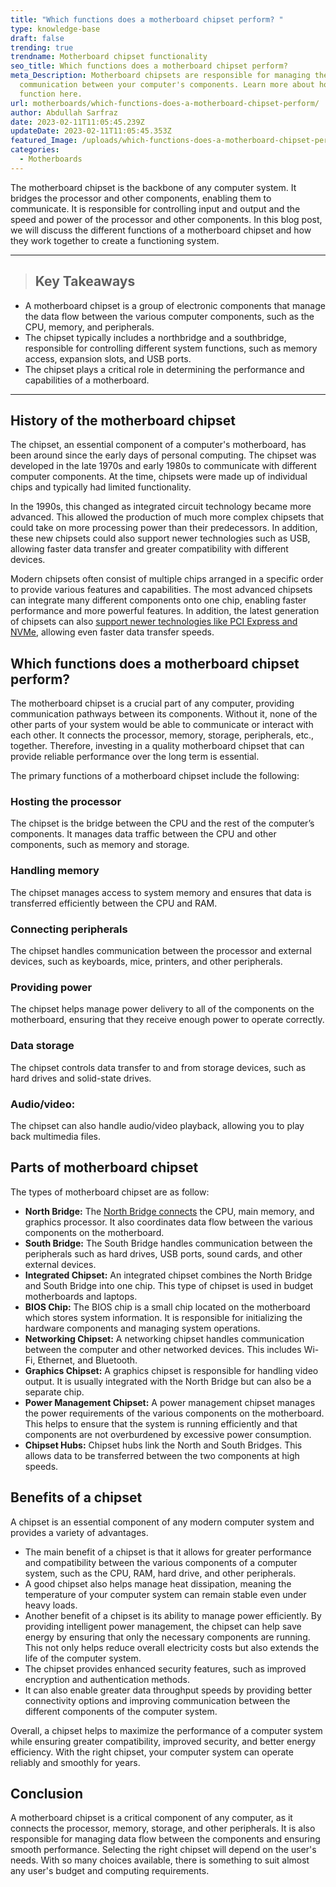 ```yaml
---
title: "Which functions does a motherboard chipset perform? "
type: knowledge-base
draft: false
trending: true
trendname: Motherboard chipset functionality
seo_title: Which functions does a motherboard chipset perform?
meta_Description: Motherboard chipsets are responsible for managing the
  communication between your computer's components. Learn more about how they
  function here.
url: motherboards/which-functions-does-a-motherboard-chipset-perform/
author: Abdullah Sarfraz
date: 2023-02-11T11:05:45.239Z
updateDate: 2023-02-11T11:05:45.353Z
featured_Image: /uploads/which-functions-does-a-motherboard-chipset-perform.webp
categories:
  - Motherboards
---
```

The motherboard chipset is the backbone of any computer system. It bridges the processor and other components, enabling them to communicate. It is responsible for controlling input and output and the speed and power of the processor and other components. In this blog post, we will discuss the different functions of a motherboard chipset and how they work together to create a functioning system.

- - -

> ## Key Takeaways

* A motherboard chipset is a group of electronic components that manage the data flow between the various computer components, such as the CPU, memory, and peripherals.
* The chipset typically includes a northbridge and a southbridge, responsible for controlling different system functions, such as memory access, expansion slots, and USB ports.
* The chipset plays a critical role in determining the performance and capabilities of a motherboard.

- - -

## History of the motherboard chipset

The chipset, an essential component of a computer's motherboard, has been around since the early days of personal computing. The chipset was developed in the late 1970s and early 1980s to communicate with different computer components. At the time, chipsets were made up of individual chips and typically had limited functionality.

In the 1990s, this changed as integrated circuit technology became more advanced. This allowed the production of much more complex chipsets that could take on more processing power than their predecessors. In addition, these new chipsets could also support newer technologies such as USB, allowing faster data transfer and greater compatibility with different devices.

Modern chipsets often consist of multiple chips arranged in a specific order to provide various features and capabilities. The most advanced chipsets can integrate many different components onto one chip, enabling faster performance and more powerful features. In addition, the latest generation of chipsets can also [support newer technologies like PCI Express and NVMe](https://pcideaz.com/motherboards/does-my-motherboard-support-nvme/), allowing even faster data transfer speeds.

## Which functions does a motherboard chipset perform?

The motherboard chipset is a crucial part of any computer, providing communication pathways between its components. Without it, none of the other parts of your system would be able to communicate or interact with each other. It connects the processor, memory, storage, peripherals, etc., together. Therefore, investing in a quality motherboard chipset that can provide reliable performance over the long term is essential.

The primary functions of a motherboard chipset include the following:

### Hosting the processor

The chipset is the bridge between the CPU and the rest of the computer’s components. It manages data traffic between the CPU and other components, such as memory and storage.

### Handling memory

The chipset manages access to system memory and ensures that data is transferred efficiently between the CPU and RAM.

### Connecting peripherals

The chipset handles communication between the processor and external devices, such as keyboards, mice, printers, and other peripherals.

### Providing power

The chipset helps manage power delivery to all of the components on the motherboard, ensuring that they receive enough power to operate correctly.

### Data storage

The chipset controls data transfer to and from storage devices, such as hard drives and solid-state drives.

### Audio/video: 

The chipset can also handle audio/video playback, allowing you to play back multimedia files.

## Parts of motherboard chipset

The types of motherboard chipset are as follow:

* **North Bridge:** The [North Bridge connects](https://pcideaz.com/motherboards/what-motherboard-slot-has-direct-access-to-the-north-bridge/) the CPU, main memory, and graphics processor. It also coordinates data flow between the various components on the motherboard.
* **South Bridge:** The South Bridge handles communication between the peripherals such as hard drives, USB ports, sound cards, and other external devices.
* **Integrated Chipset:** An integrated chipset combines the North Bridge and South Bridge into one chip. This type of chipset is used in budget motherboards and laptops.
* **BIOS Chip:** The BIOS chip is a small chip located on the motherboard which stores system information. It is responsible for initializing the hardware components and managing system operations.
* **Networking Chipset:** A networking chipset handles communication between the computer and other networked devices. This includes Wi-Fi, Ethernet, and Bluetooth.
* **Graphics Chipset:** A graphics chipset is responsible for handling video output. It is usually integrated with the North Bridge but can also be a separate chip.
* **Power Management Chipset:** A power management chipset manages the power requirements of the various components on the motherboard. This helps to ensure that the system is running efficiently and that components are not overburdened by excessive power consumption.
* **Chipset Hubs:** Chipset hubs link the North and South Bridges. This allows data to be transferred between the two components at high speeds.

## Benefits of a chipset

A chipset is an essential component of any modern computer system and provides a variety of advantages.

* The main benefit of a chipset is that it allows for greater performance and compatibility between the various components of a computer system, such as the CPU, RAM, hard drive, and other peripherals.
* A good chipset also helps manage heat dissipation, meaning the temperature of your computer system can remain stable even under heavy loads.
* Another benefit of a chipset is its ability to manage power efficiently. By providing intelligent power management, the chipset can help save energy by ensuring that only the necessary components are running. This not only helps reduce overall electricity costs but also extends the life of the computer system.
* The chipset provides enhanced security features, such as improved encryption and authentication methods.
* It can also enable greater data throughput speeds by providing better connectivity options and improving communication between the different components of the computer system.

Overall, a chipset helps to maximize the performance of a computer system while ensuring greater compatibility, improved security, and better energy efficiency. With the right chipset, your computer system can operate reliably and smoothly for years.

## Conclusion

A motherboard chipset is a critical component of any computer, as it connects the processor, memory, storage, and other peripherals. It is also responsible for managing data flow between the components and ensuring smooth performance. Selecting the right chipset will depend on the user's needs. With so many choices available, there is something to suit almost any user's budget and computing requirements.